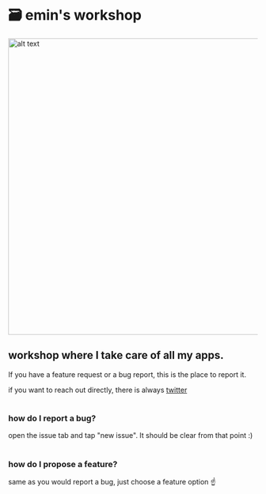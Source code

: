 # 🗃 emin's workshop
<img src="https://user-images.githubusercontent.com/21968377/144684699-cdb661fd-5b1e-441a-bd51-3527b4cdd0c4.png" alt="alt text" width="600">

workshop where I take care of all my apps.
---

If you have a feature request or a bug report, this is the place to report it.

if you want to reach out directly, there is always [twitter](https://www.twitter.com/emin_ui)
#




### how do I report a bug?
open the issue tab and tap "new issue". It should be clear from that point :) 

#

### how do I propose a feature?
same as you would report a bug, just choose a feature option ☝️
